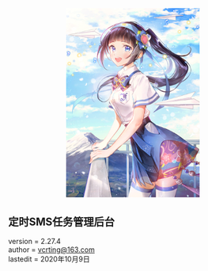 <center><img width = '270' src ="https://raw.githubusercontent.com/VcrTing/SMSTask/master/0.png"/></center>
  
## 定时SMS任务管理后台
version = 2.27.4   
author = vcrting@163.com  
lastedit = 2020年10月9日  